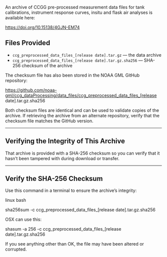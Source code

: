 An archive of CCGG pre-processed measurement data files for tank calibrations, instrument response curves, insitu and flask air analyses is available here:

https://doi.org/10.15138/4GJN-EM74

## Files Provided

- `ccg_preprocessed_data_files_[release date].tar.gz` — the data archive  
- `ccg_preprocessed_data_files_[release date].tar.gz.sha256` — SHA-256 checksum of the archive  

The checksum file has also been stored in the NOAA GML GitHub repository:

https://github.com/noaa-gml/ccg_dataProcessing/data_files/ccg_preprocessed_data_files_[release date].tar.gz.sha256

Both checksum files are identical and can be used to validate copies of the archive.
If retrieving the archive from an alternate repository, verify that the checksum file matches
the GitHub version.

---

## Verifying the Integrity of This Archive

That archive is provided with a SHA-256 checksum so you can verify that it hasn’t been tampered with during download or transfer.

---


## Verify the SHA-256 Checksum

Use this command in a terminal to ensure the archive’s integrity:

linux bash

sha256sum -c ccg_preprocessed_data_files_[release date].tar.gz.sha256

OSX can use this:

shasum -a 256 -c ccg_preprocessed_data_files_[release date].tar.gz.sha256


If you see anything other than OK, the file may have been altered or corrupted.
